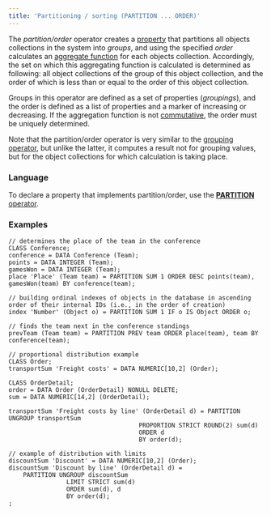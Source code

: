 ```yaml
---
title: 'Partitioning / sorting (PARTITION ... ORDER)'
---
```


The *partition/order* operator creates a [property](Properties.md) that partitions all objects collections in the system into *groups*, and using the specified *order* calculates an [aggregate function](Set_operations.md#func) for each objects collection. Accordingly, the set on which this aggregating function is calculated is determined as following: all object collections of the group of this object collection, and the order of which is less than or equal to the order of this object collection. 

Groups in this operator are defined as a set of properties (*groupings*), and the order is defined as a list of properties and a marker of increasing or decreasing. If the aggregation function is not [commutative](Set_operations.md#commutative-broken), the order must be uniquely determined. 

Note that the partition/order operator is very similar to the [grouping operator](Grouping_GROUP_.md), but unlike the latter, it computes a result not for grouping values, but for the object collections for which calculation is taking place.

### Language

To declare a property that implements partition/order, use the [**PARTITION** operator](PARTITION_operator.md). 

### Examples

```lsf
// determines the place of the team in the conference
CLASS Conference;
conference = DATA Conference (Team);
points = DATA INTEGER (Team);
gamesWon = DATA INTEGER (Team);
place 'Place' (Team team) = PARTITION SUM 1 ORDER DESC points(team), gamesWon(team) BY conference(team);

// building ordinal indexes of objects in the database in ascending order of their internal IDs (i.e., in the order of creation)
index 'Number' (Object o) = PARTITION SUM 1 IF o IS Object ORDER o;

// finds the team next in the conference standings
prevTeam (Team team) = PARTITION PREV team ORDER place(team), team BY conference(team);

// proportional distribution example
CLASS Order;
transportSum 'Freight costs' = DATA NUMERIC[10,2] (Order);

CLASS OrderDetail;
order = DATA Order (OrderDetail) NONULL DELETE;
sum = DATA NUMERIC[14,2] (OrderDetail);

transportSum 'Freight costs by line' (OrderDetail d) = PARTITION UNGROUP transportSum
                                    PROPORTION STRICT ROUND(2) sum(d)
                                    ORDER d
                                    BY order(d);

// example of distribution with limits
discountSum 'Discount' = DATA NUMERIC[10,2] (Order);
discountSum 'Discount by line' (OrderDetail d) =
    PARTITION UNGROUP discountSum
                LIMIT STRICT sum(d)
                ORDER sum(d), d
                BY order(d);
;
```
